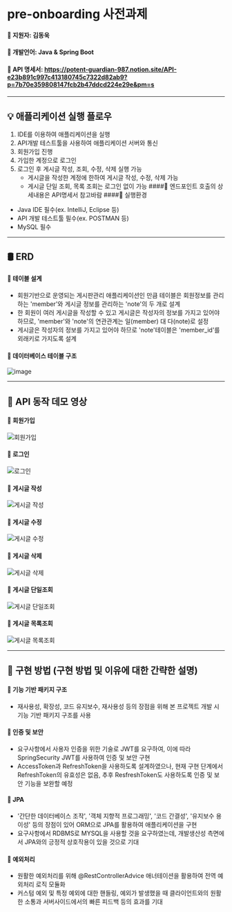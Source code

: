 # pre-onboarding 사전과제
#### 📌 지원자: 김동욱
#### 📌 개발언어: Java & Spring Boot
#### 📌 API 명세서: https://potent-guardian-987.notion.site/API-e23b891c997c413180745c7322d82ab9?p=7b70e359808147fcb2b47ddcd224e29e&pm=s
---
## 💡 애플리케이션 실행 플로우
1. IDE를 이용하여 애플리케이션을 실행
2. API개발 테스트툴을 사용하여 애플리케이션 서버와 통신
3. 회원가입 진행
4. 가입한 계정으로 로그인
5. 로그인 후 게시글 작성, 조회, 수정, 삭제 실행 가능
   - 게시글을 작성한 계정에 한하여  게시글 작성, 수정, 삭제 가능
   - 게시글 단일 조회, 목록 조회는 로그인 없이 가능
####📌 엔드포인트 호출의 상세내용은 API명세서 참고바람
####📌 실행환경
- Java IDE 필수(ex. IntelliJ, Eclipse 등)
- API 개발 테스트툴 필수(ex. POSTMAN 등)
- MySQL 필수
---
## 🛢 ERD
#### 📌 테이블 설계
 - 회원기반으로 운영되는 게시판관리 애플리케이션인 만큼 테이블은 회원정보를 관리하는 'member'와 게시글 정보를 관리하는 'note'의 두 개로 설계
 - 한 회원이 여러 게시글을 작성할 수 있고 게시글은 작성자의 정보를 가지고 있어야 하므로, 'member'와 'note'의 연관관계는 일(member) 대 다(note)로 설정
 - 게시글은 작성자의 정보를 가지고 있어야 하므로 'note'테이블은 'member_id'를 외래키로 가지도록 설계
#### 📌 데이터베이스 테이블 구조
![image](https://github.com/WOOK0112/wanted-pre-onboarding-backend/assets/124886494/55953134-4710-48fb-871c-156cbd7c95c0)

------------

## 💼 API 동작 데모 영상
#### 📌 회원가입
![회원가입](https://github.com/WOOK0112/wanted-pre-onboarding-backend/assets/124886494/92ce6141-7174-40bc-aaf4-d0f11402b359)
#### 📌 로그인
![로그인](https://github.com/WOOK0112/wanted-pre-onboarding-backend/assets/124886494/8f060c6f-04d9-4bc5-8397-ec7dd83fcc40)
#### 📌 게시글 작성
![게시글 작성](https://github.com/WOOK0112/wanted-pre-onboarding-backend/assets/124886494/8d82f193-5464-4a7c-9f8d-4d5665417080)
#### 📌 게시글 수정
![게시글 수정](https://github.com/WOOK0112/wanted-pre-onboarding-backend/assets/124886494/4551bfaf-ffa5-4bc3-8162-f0d103665044)
#### 📌 게시글 삭제
![게시글 삭제](https://github.com/WOOK0112/wanted-pre-onboarding-backend/assets/124886494/9192829f-3046-4ed4-99ed-08b8d0fd53c5)
#### 📌 게시글 단일조회
![게시글 단일조회](https://github.com/WOOK0112/wanted-pre-onboarding-backend/assets/124886494/d4c574e8-d8ae-4932-a215-b317faa2264f)
#### 📌 게시글 목록조회
![게시글 목록조회](https://github.com/WOOK0112/wanted-pre-onboarding-backend/assets/124886494/234d9787-266d-455e-9576-df9502808e52)

---
## 📖 구현 방법 (구현 방법 및 이유에 대한 간략한 설명)
#### 📌 기능 기반 패키지 구조
 - 재사용성, 확장성, 코드 유지보수, 재사용성 등의 장점을 위해 본 프로젝트 개발 시 기능 기반 패키지 구조를 사용
#### 📌 인증 및 보안
 - 요구사항에서 사용자 인증을 위한 기술로 JWT를 요구하여, 이에 따라 SpringSecurity JWT를 사용하여 인증 및 보안 구현
 - AccessToken과 RefreshToken을 사용하도록 설계하였으나, 현재 구현 단계에서 RefreshToken의 유효성은 없음, 추후 ResfreshToken도 사용하도록 인증 및 보안 기능을 보완할 예정
#### 📌 JPA
 - '간단한 데이터베이스 조작', '객체 지향적 프로그래밍', '코드 간결성', '유지보수 용이성' 등의 장점이 있어 ORM으로 JPA를 활용하여 애플리케이션을 구현
 - 요구사항에서 RDBMS로 MYSQL을 사용할 것을 요구하였는데, 개발생산성 측면에서 JPA와의 긍정적 상호작용이 있을 것으로 기대
#### 📌 예외처리
 - 원활한 예외처리를 위해 @RestControllerAdvice 애너테이션을 활용하여 전역 예외처리 로직 모듈화
 - 커스텀 예외 및 특정 예외에 대한 핸들링, 예외가 발생했을 때 클라이언트와의 원활한 소통과 서버사이드에서의 빠른 피드백 등의 효과를 기대

